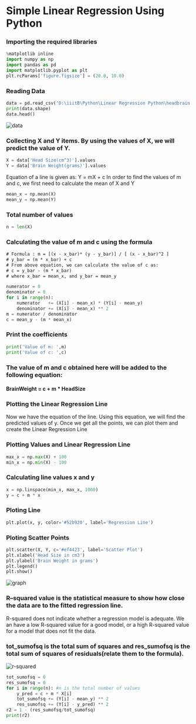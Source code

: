 # Simple Linear Regression Using Python

### Importing the required libraries
```python
%matplotlib inline
import numpy as np
import pandas as pd
import matplotlib.pyplot as plt
plt.rcParams['figure.figsize'] = (20.0, 10.0)
```
### Reading Data
```python
data = pd.read_csv('D:\iiitB\Python\Linear Regression Python\headbrain.csv')
print(data.shape)
data.head()
```
![data](https://github.com/deepankarkotnala/LinearRegressionPython/blob/master/data.PNG)


### Collecting X and Y items. By using the values of X, we will predict the value of Y.
```python
X = data['Head Size(cm^3)'].values
Y = data['Brain Weight(grams)'].values
```
Equation of a line is given as: Y = mX + c
In order to find the values of m and c, we first need to calculate the mean of X and Y
```python
mean_x = np.mean(X)
mean_y = np.mean(Y)
```
### Total number of values
```python
n = len(X)
```
### Calculating the value of m and c using the formula
```txt
# Formula : m = [(x - x_bar)* (y - y_bar)] / [ (x - x_bar)^2 ]
# y_bar = (m * x_bar) + c 
# From above equation, we can calculate the value of c as:
# c = y_bar - (m * x_bar)
# where x_bar = mean_x, and y_bar = mean_y
```

```python
numerator = 0
denominator = 0
for i in range(n):
    numerator   += (X[i] - mean_x) * (Y[i] - mean_y)
    denominator += (X[i] - mean_x) ** 2
m = numerator / denominator
c = mean_y - (m * mean_x)
```

### Print the coefficients
```python
print('Value of m: ',m)
print('Value of c: ',c)
```
### The value of m and c obtained here will be added to the following equation:
#### BrainWeight = c + m * HeadSize


### Plotting the Linear Regression Line
Now we have the equation of the line. Using this equation, we will find the predicted values of y.
Once we get all the points, we can plot them and create the Linear Regression Line

### Plotting Values and Linear Regression Line
```python
max_x = np.max(X) + 100
min_x = np.min(X) - 100
```
### Calculating line values x and y
```python
x = np.linspace(min_x, max_x, 1000)
y = c + m * x 
``` 
### Ploting Line
```python
plt.plot(x, y, color='#52b920', label='Regression Line')
```
### Ploting Scatter Points
```python
plt.scatter(X, Y, c='#ef4423', label='Scatter Plot') 
plt.xlabel('Head Size in cm3')
plt.ylabel('Brain Weight in grams')
plt.legend()
plt.show()
```

![graph](https://github.com/deepankarkotnala/LinearRegressionPython/blob/master/graph.PNG)

### R–squared value is the statistical measure to show how close the data are to the fitted regression line.
R-squared does not indicate whether a regression model is adequate. We an have a low R-squared value for a good model, or a high R-squared value for a model that does not fit the data.
### tot_sumofsq is the total sum of squares and res_sumofsq is the total sum of squares of residuals(relate them to the formula).

![r-squared](https://github.com/deepankarkotnala/LinearRegressionPython/blob/master/r-squared.png)
```python
tot_sumofsq = 0
res_sumofsq = 0
for i in range(n): #n is the total number of values
    y_pred = c + m * X[i]
    tot_sumofsq += (Y[i] - mean_y) ** 2
    res_sumofsq += (Y[i] - y_pred) ** 2
r2 = 1 - (res_sumofsq/tot_sumofsq)
print(r2)
```

